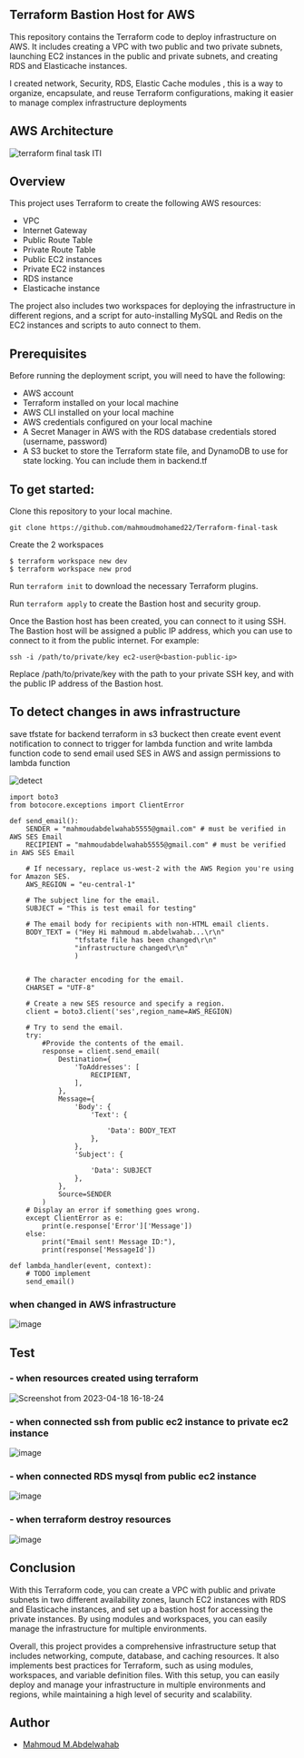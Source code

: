 ## Terraform Bastion Host for AWS
This repository contains the Terraform code to deploy infrastructure on AWS. It includes creating a VPC with two public and two private subnets, launching EC2 instances in the public and private subnets, and creating RDS and Elasticache instances.

I created network, Security, RDS, Elastic Cache modules , this is a way to organize, encapsulate, and reuse Terraform configurations, making it easier to manage complex infrastructure deployments

## AWS Architecture
![terraform final task ITI](https://user-images.githubusercontent.com/47304558/232818541-96e104c3-3224-4319-9add-572d6beb42a9.png)

## Overview
This project uses Terraform to create the following AWS resources:
- VPC
- Internet Gateway
- Public Route Table
- Private Route Table
- Public EC2 instances
- Private EC2 instances
- RDS instance
- Elasticache instance

The project also includes two workspaces for deploying the infrastructure in different regions, and a script for auto-installing MySQL and Redis on the EC2 instances and scripts to auto connect to them.

## Prerequisites
Before running the deployment script, you will need to have the following:

- AWS account
- Terraform installed on your local machine
- AWS CLI installed on your local machine
- AWS credentials configured on your local machine
- A Secret Manager in AWS with the RDS database credentials stored (username, password)
- A S3 bucket to store the Terraform state file, and DynamoDB to use for state locking. You can include them in backend.tf

## To get started:

Clone this repository to your local machine.
```
git clone https://github.com/mahmoudmohamed22/Terraform-final-task
```
Create the 2 workspaces
```
$ terraform workspace new dev
$ terraform workspace new prod
```
Run `terraform init` to download the necessary Terraform plugins.

Run `terraform apply` to create the Bastion host and security group.

Once the Bastion host has been created, you can connect to it using SSH. The Bastion host will be assigned a public IP address, which you can use to connect to it from the public internet. For example:


```
ssh -i /path/to/private/key ec2-user@<bastion-public-ip>
```

Replace /path/to/private/key with the path to your private SSH key, and <bastion-public-ip> with the public IP address of the Bastion host.

## To detect changes in aws infrastructure 
save tfstate for backend terraform in s3 buckect then create event event notification to connect to trigger for lambda function and write lambda function code to send email used SES in AWS and assign permissions to lambda function

![detect](https://user-images.githubusercontent.com/47304558/232821693-d26b5e35-1ed0-40a3-9e16-16f5b8169d30.png)

```
import boto3
from botocore.exceptions import ClientError

def send_email():
    SENDER = "mahmoudabdelwahab5555@gmail.com" # must be verified in AWS SES Email
    RECIPIENT = "mahmoudabdelwahab5555@gmail.com" # must be verified in AWS SES Email

    # If necessary, replace us-west-2 with the AWS Region you're using for Amazon SES.
    AWS_REGION = "eu-central-1"

    # The subject line for the email.
    SUBJECT = "This is test email for testing"

    # The email body for recipients with non-HTML email clients.
    BODY_TEXT = ("Hey Hi mahmoud m.abdelwahab...\r\n"
                "tfstate file has been changed\r\n"
                "infrastructure changed\r\n"
                )
    

    # The character encoding for the email.
    CHARSET = "UTF-8"

    # Create a new SES resource and specify a region.
    client = boto3.client('ses',region_name=AWS_REGION)

    # Try to send the email.
    try:
        #Provide the contents of the email.
        response = client.send_email(
            Destination={
                'ToAddresses': [
                    RECIPIENT,
                ],
            },
            Message={
                'Body': {
                    'Text': {
        
                        'Data': BODY_TEXT
                    },
                },
                'Subject': {

                    'Data': SUBJECT
                },
            },
            Source=SENDER
        )
    # Display an error if something goes wrong.  
    except ClientError as e:
        print(e.response['Error']['Message'])
    else:
        print("Email sent! Message ID:"),
        print(response['MessageId'])

def lambda_handler(event, context):
    # TODO implement
    send_email()

```
### when changed in AWS infrastructure
![image](https://user-images.githubusercontent.com/47304558/232820612-caee9ad3-abbe-4d7a-9276-3e733025266a.png)
## Test 
### - when resources created using terraform

![Screenshot from 2023-04-18 16-18-24](https://user-images.githubusercontent.com/47304558/232814947-5af73013-1589-4dca-bbd8-1b00f8ae1e68.png)


### - when connected ssh from public ec2 instance to private ec2 instance 

![image](https://user-images.githubusercontent.com/47304558/232341832-d396336e-2fae-40c6-a8a6-6629d1813621.png)

### - when connected RDS mysql from public ec2 instance 
![image](https://user-images.githubusercontent.com/47304558/232832593-aa2d71eb-6d6e-476b-9525-decd9f0df96f.png)


### - when terraform destroy resources
![image](https://user-images.githubusercontent.com/47304558/232836396-36381930-e1f6-4daa-bf45-ed20aa4512ca.png)




## Conclusion
With this Terraform code, you can create a VPC with public and private subnets in two different availability zones, launch EC2 instances with RDS and Elasticache instances, and set up a bastion host for accessing the private instances. By using modules and workspaces, you can easily manage the infrastructure for multiple environments.

Overall, this project provides a comprehensive infrastructure setup that includes networking, compute, database, and caching resources. It also implements best practices for Terraform, such as using modules, workspaces, and variable definition files. With this setup, you can easily deploy and manage your infrastructure in multiple environments and regions, while maintaining a high level of security and scalability.


## Author
- <a href="https://github.com/mahmoudmohamed22"> Mahmoud M.Abdelwahab</a>
